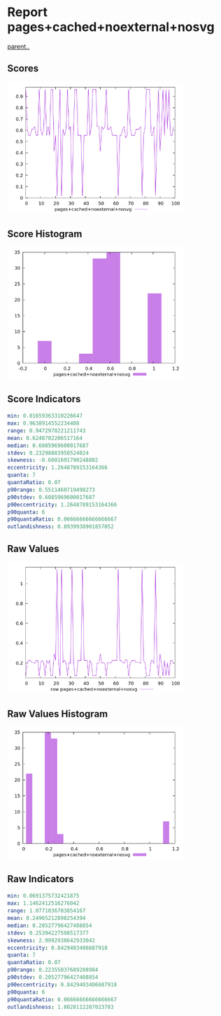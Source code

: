 # Report pages+cached+noexternal+nosvg

[parent..](./..)  


## Scores

![score](./score.png)  

## Score Histogram

![hist](./hist.png)  

## Score Indicators

```yaml
min: 0.01659363310226647
max: 0.9638914552234408
range: 0.9472978221211743
mean: 0.6248702206517164
median: 0.6085969600017687
stdev: 0.23298883950524024
skewness: -0.6001691790248802
eccentricity: 1.2648789153164366
quanta: 7
quantaRatio: 0.07
p90range: 0.5511460719498273
p90stdev: 0.6085969600017687
p90eccentricity: 1.2648789153164366
p90quanta: 6
p90quantaRatio: 0.06666666666666667
outlandishness: 0.8939938901857052

```

## Raw Values

![raw](./raw.png)  

## Raw Values Histogram

![raw hist](./raw_hist.png)  

## Raw Indicators

```yaml
min: 0.0691375732421875
max: 1.1462412516276042
range: 1.0771036783854167
mean: 0.24965212898254394
median: 0.20527796427408854
stdev: 0.25394227598517377
skewness: 2.9992938642933042
eccentricity: 0.8429403406687918
quanta: 7
quantaRatio: 0.07
p90range: 0.22355037689208984
p90stdev: 0.20527796427408854
p90eccentricity: 0.8429403406687918
p90quanta: 6
p90quantaRatio: 0.06666666666666667
outlandishness: 1.8028112287023783

```

<style>
  img {
    max-width: 80%;
  }
</style>
      
